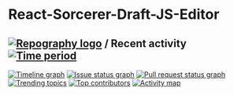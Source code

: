 # React-Sorcerer-Draft-JS-Editor


## [![Repography logo](https://images.repography.com/logo.svg)](https://repography.com) / Recent activity [![Time period](https://images.repography.com/45859160/himanshuchandola/React-Sorcerer-Draft-JS-Editor/recent-activity/YIobDB_jMzfqWdfe5rJB2YzsmY6rdmAIr20Sknrmbdg/bWgBKbU3UpAtkhC_9is6yxJIqRRRPh_YXTLOHXPskfc_badge.svg)](https://repography.com)
[![Timeline graph](https://images.repography.com/45859160/himanshuchandola/React-Sorcerer-Draft-JS-Editor/recent-activity/YIobDB_jMzfqWdfe5rJB2YzsmY6rdmAIr20Sknrmbdg/bWgBKbU3UpAtkhC_9is6yxJIqRRRPh_YXTLOHXPskfc_timeline.svg)](https://github.com/himanshuchandola/React-Sorcerer-Draft-JS-Editor/commits)
[![Issue status graph](https://images.repography.com/45859160/himanshuchandola/React-Sorcerer-Draft-JS-Editor/recent-activity/YIobDB_jMzfqWdfe5rJB2YzsmY6rdmAIr20Sknrmbdg/bWgBKbU3UpAtkhC_9is6yxJIqRRRPh_YXTLOHXPskfc_issues.svg)](https://github.com/himanshuchandola/React-Sorcerer-Draft-JS-Editor/issues)
[![Pull request status graph](https://images.repography.com/45859160/himanshuchandola/React-Sorcerer-Draft-JS-Editor/recent-activity/YIobDB_jMzfqWdfe5rJB2YzsmY6rdmAIr20Sknrmbdg/bWgBKbU3UpAtkhC_9is6yxJIqRRRPh_YXTLOHXPskfc_prs.svg)](https://github.com/himanshuchandola/React-Sorcerer-Draft-JS-Editor/pulls)
[![Trending topics](https://images.repography.com/45859160/himanshuchandola/React-Sorcerer-Draft-JS-Editor/recent-activity/YIobDB_jMzfqWdfe5rJB2YzsmY6rdmAIr20Sknrmbdg/bWgBKbU3UpAtkhC_9is6yxJIqRRRPh_YXTLOHXPskfc_words.svg)](https://github.com/himanshuchandola/React-Sorcerer-Draft-JS-Editor/commits)
[![Top contributors](https://images.repography.com/45859160/himanshuchandola/React-Sorcerer-Draft-JS-Editor/recent-activity/YIobDB_jMzfqWdfe5rJB2YzsmY6rdmAIr20Sknrmbdg/bWgBKbU3UpAtkhC_9is6yxJIqRRRPh_YXTLOHXPskfc_users.svg)](https://github.com/himanshuchandola/React-Sorcerer-Draft-JS-Editor/graphs/contributors)
[![Activity map](https://images.repography.com/45859160/himanshuchandola/React-Sorcerer-Draft-JS-Editor/recent-activity/YIobDB_jMzfqWdfe5rJB2YzsmY6rdmAIr20Sknrmbdg/bWgBKbU3UpAtkhC_9is6yxJIqRRRPh_YXTLOHXPskfc_map.svg)](https://github.com/himanshuchandola/React-Sorcerer-Draft-JS-Editor/commits)

